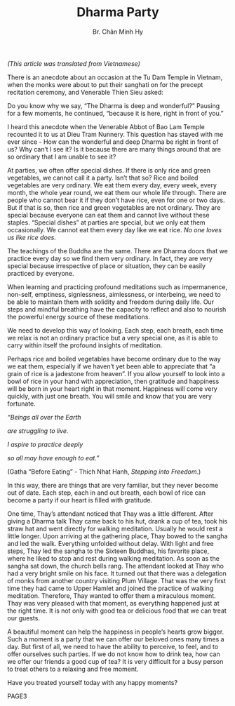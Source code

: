 ﻿---
title: Dharma Party
author: Br. Chân Minh Hy
---
 
*(This article was translated from Vietnamese)*

There is an anecdote about an occasion at the Tu Dam Temple in Vietnam, when the monks were about to put their sanghati on for the precept recitation ceremony, and Venerable Thien Sieu asked:

Do you know why we say, “The Dharma is deep and wonderful?” Pausing for a few moments, he continued, “because it is here, right in front of you.”

I heard this anecdote when the Venerable Abbot of Bao Lam Temple recounted it to us at Dieu Tram Nunnery. This question has stayed with me ever since - How can the wonderful and deep Dharma be right in front of us? Why can’t I see it? Is it because there are many things around that are so ordinary that I am unable to see it?

At parties, we often offer special dishes. If there is only rice and green vegetables, we cannot call it a party. Isn’t that so? Rice and boiled vegetables are very ordinary. We eat them every day, every week, every month, the whole year round, we eat them our whole life through. There are people who cannot bear it if they don’t have rice, even for one or two days. But if that is so, then rice and green vegetables are not ordinary. They are special because everyone can eat them and cannot live without these staples. “Special dishes” at parties are special, but we only eat them occasionally. We cannot eat them every day like we eat rice. *No one loves us like rice does.* 

The teachings of the Buddha are the same. There are Dharma doors that we practice every day so we find them very ordinary. In fact, they are very special because irrespective of place or situation, they can be easily practiced by everyone. 

When learning and practicing profound meditations such as impermanence, non-self, emptiness, signlessness, aimlessness, or interbeing, we need to be able to maintain them with solidity and freedom during daily life. Our steps and mindful breathing have the capacity to reflect and also to nourish the powerful energy source of these meditations. 

We need to develop this way of looking. Each step, each breath, each time we relax is not an ordinary practice but a very special one, as it is able to carry within itself the profound insights of meditation.

Perhaps rice and boiled vegetables have become ordinary due to the way we eat them, especially if we haven’t yet been able to appreciate that “a grain of rice is a jadestone from heaven”. If you allow yourself to look into a bowl of rice in your hand with appreciation, then gratitude and happiness will be born in your heart right in that moment. Happiness will come very quickly, with just one breath. You will smile and know that you are very fortunate.

*“Beings all over the Earth*

*are struggling to live.*

*I aspire to practice deeply*

*so all may have enough to eat.”*

(Gatha “Before Eating” - Thich Nhat Hanh, *Stepping into Freedom*.)

In this way, there are things that are very familiar, but they never become out of date. Each step, each in and out breath, each bowl of rice can become a party if our heart is filled with gratitude.

One time, Thay’s attendant noticed that Thay was a little different. After giving a Dharma talk Thay came back to his hut, drank a cup of tea, took his straw hat and went directly for walking meditation. Usually he would rest a little longer. Upon arriving at the gathering place, Thay bowed to the sangha and led the walk. Everything unfolded without delay. With light and free steps, Thay led the sangha to the Sixteen Buddhas, his favorite place, where he liked to stop and rest during walking meditation. As soon as the sangha sat down, the church bells rang. The attendant looked at Thay who had a very bright smile on his face. It turned out that there was a delegation of monks from another country visiting Plum Village. That was the very first time they had came to Upper Hamlet and joined the practice of walking meditation. Therefore, Thay wanted to offer them a miraculous moment. Thay was very pleased with that moment, as everything happened just at the right time. It is not only with good tea or delicious food that we can treat our guests. 

A beautiful moment can help the happiness in people’s hearts grow bigger. Such a moment is a party that we can offer our beloved ones many times a day. But first of all, we need to have the ability to perceive, to feel, and to offer ourselves such parties. If we do not know how to drink tea, how can we offer our friends a good cup of tea? It is very difficult for a busy person to treat others to a relaxing and free moment.

Have you treated yourself today with any happy moments?




PAGE3
